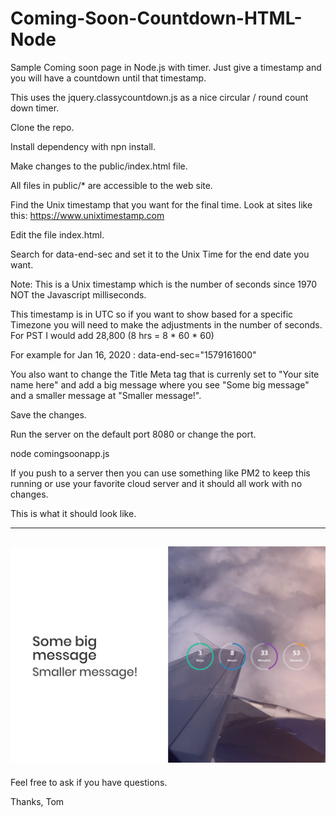 # Coming-Soon-Countdown-HTML-Node
Sample Coming soon page in Node.js with timer. Just give a timestamp and you will have a countdown until that timestamp.

This uses the jquery.classycountdown.js as a nice circular / round count down timer.

Clone the repo.

Install dependency with npn install.

Make changes to the public/index.html file.

All files in public/* are accessible to the web site.

Find the Unix timestamp that you want for the final time. Look at sites like this:  https://www.unixtimestamp.com

Edit the file index.html.

Search for data-end-sec and set it to the Unix Time for the end date you want.

Note: This is a Unix timestamp which is the number of seconds since 1970 NOT the Javascript milliseconds.

This timestamp is in UTC so if you want to show based for a specific Timezone you will need to make the adjustments in the number of seconds. For PST I would add 28,800 (8 hrs = 8 * 60 * 60)

For example for Jan 16, 2020 : 
data-end-sec="1579161600"

You also want to change the Title Meta tag that is currenly set to "Your site name here" and add a big message where you see "Some big message" and a smaller message at "Smaller message!".

Save the changes.

Run the server on the default port 8080 or change the port.

node comingsoonapp.js

If you push to a server then you can use something like PM2 to keep this running or use your favorite cloud server and it should all work with no changes.

This is what it should look like.

--------------------
![Sample Page](/sample.png)
--------------------

Feel free to ask if you have questions.

Thanks, Tom





